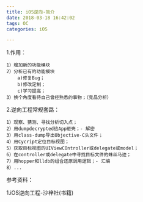 ```yaml
---
title: iOS逆向-简介
date: 2018-03-18 16:42:02
tags: OC
categories: iOS

---
```


1.作用：

	1）增加新的功能模块
	2）分析已有的功能模块
		a)修复Bug；
		b)修改定制；
		c)学习提高；
	3）换个角度看待自己曾经熟悉的事物；（竞品分析）

2.逆向工程常规套路：

	1）观察、猜测、寻找分析切入点；
	2）用dumpdecrypted给App砸壳；- 解密
	3）用class-dump导出Objective-C头文件；
	4）用Cycript定位目标视图；
	5）获取目标视图的UIViewCOntroller或delegate或model；
	6）在controller或delegate中寻找目标文件的蛛丝马迹；
	7）用hopper和lldb的组合还原调用逻辑；- 汇编
	8）...




参考资料：

1.iOS逆向工程-沙梓社(书籍)